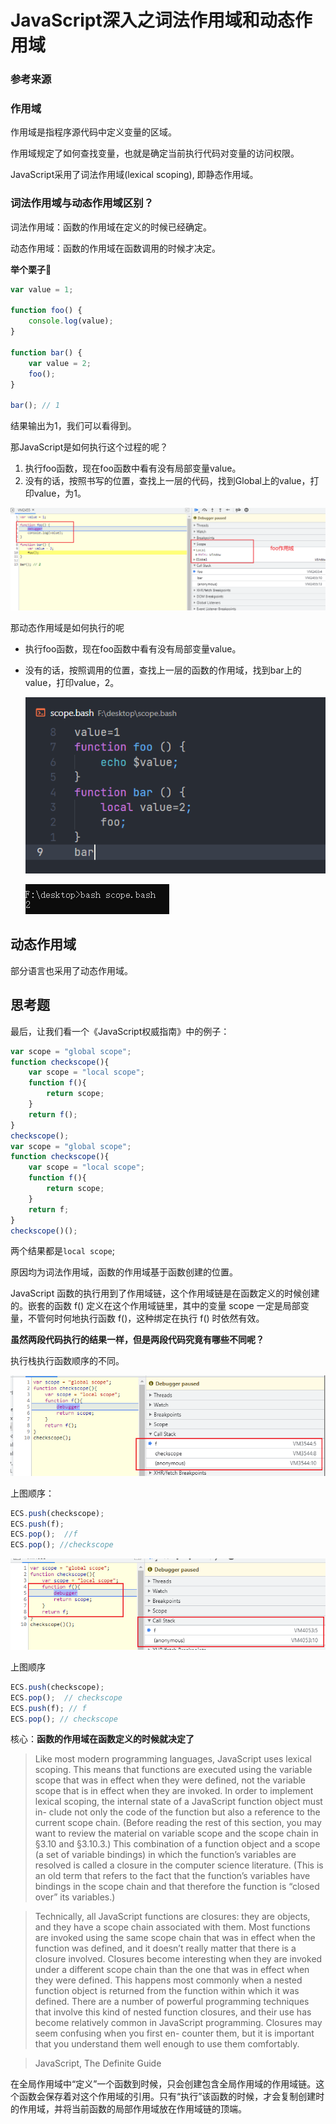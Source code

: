 # JavaScript深入之词法作用域和动态作用域

### 参考来源

[JavaScript深入之词法作用域和动态作用域 #3]: https://github.com/mqyqingfeng/Blog/issues/3

### 作用域

作用域是指程序源代码中定义变量的区域。

作用域规定了如何查找变量，也就是确定当前执行代码对变量的访问权限。

JavaScript采用了词法作用域(lexical scoping), 即静态作用域。

### 词法作用域与动态作用域区别？

词法作用域：函数的作用域在定义的时候已经确定。

动态作用域：函数的作用域在函数调用的时候才决定。

**举个栗子🔖**

```javascript
var value = 1;

function foo() {
    console.log(value);
}

function bar() {
    var value = 2;
    foo();
}

bar(); // 1
```

结果输出为1，我们可以看得到。

那JavaScript是如何执行这个过程的呢？

1. 执行foo函数，现在foo函数中看有没有局部变量value。
2. 没有的话，按照书写的位置，查找上一层的代码，找到Global上的value，打印value，为1。

![image-20210727160718096](image-20210727160718096.png)

那动态作用域是如何执行的呢

- 执行foo函数，现在foo函数中看有没有局部变量value。

- 没有的话，按照调用的位置，查找上一层的函数的作用域，找到bar上的value，打印value，2。

  ![image-20210727161141977](image-20210727161141977.png)

  ![image-20210727161207498](image-20210727161207498.png)

## 动态作用域

部分语言也采用了动态作用域。

## 思考题

最后，让我们看一个《JavaScript权威指南》中的例子：

```js
var scope = "global scope";
function checkscope(){
    var scope = "local scope";
    function f(){
        return scope;
    }
    return f();
}
checkscope();
var scope = "global scope";
function checkscope(){
    var scope = "local scope";
    function f(){
        return scope;
    }
    return f;
}
checkscope()();
```

两个结果都是`local scope`;

原因均为词法作用域，函数的作用域基于函数创建的位置。

JavaScript 函数的执行用到了作用域链，这个作用域链是在函数定义的时候创建的。嵌套的函数 f() 定义在这个作用域链里，其中的变量 scope 一定是局部变量，不管何时何地执行函数 f()，这种绑定在执行 f() 时依然有效。

**虽然两段代码执行的结果一样，但是两段代码究竟有哪些不同呢？**

执行栈执行函数顺序的不同。

![image-20210727162221951](image-20210727162221951.png)

上图顺序：

```js
ECS.push(checkscope);
ECS.push(f);
ECS.pop();  //f
ECS.pop(); //checkscope
```

![image-20210727162426770](image-20210727162426770.png)

上图顺序

```js
ECS.push(checkscope);
ECS.pop();  // checkscope
ECS.push(f); // f
ECS.pop(); // checkscope
```

核心：**函数的作用域在函数定义的时候就决定了**

> Like most modern programming languages, JavaScript uses lexical scoping. This means that functions are executed using the variable scope that was in effect when they were defined, not the variable scope that is in effect when they are invoked. In order to implement lexical scoping, the internal state of a JavaScript function object must in- clude not only the code of the function but also a reference to the current scope chain. (Before reading the rest of this section, you may want to review the material on variable scope and the scope chain in §3.10 and §3.10.3.) This combination of a function object and a scope (a set of variable bindings) in which the function’s variables are resolved is called a closure in the computer science literature. (This is an old term that refers to the fact that the function’s variables have bindings in the scope chain and that therefore the function is “closed over” its variables.)

> Technically, all JavaScript functions are closures: they are objects, and they have a scope chain associated with them. Most functions are invoked using the same scope chain that was in effect when the function was defined, and it doesn’t really matter that there is a closure involved. Closures become interesting when they are invoked under a different scope chain than the one that was in effect when they were defined. This happens most commonly when a nested function object is returned from the function within which it was defined. There are a number of powerful programming techniques that involve this kind of nested function closures, and their use has become relatively common in JavaScript programming. Closures may seem confusing when you first en- counter them, but it is important that you understand them well enough to use them comfortably.

> JavaScript, The Definite Guide

在全局作用域中“定义”一个函数到时候，只会创建包含全局作用域的作用域链。这个函数会保存着对这个作用域的引用。只有“执行”该函数的时候，才会复制创建时的作用域，并将当前函数的局部作用域放在作用域链的顶端。